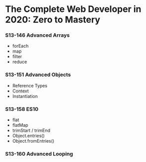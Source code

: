 # The Complete Web Developer in 2020: Zero to Mastery

### S13-146 Advanced Arrays
- forEach
- map
- filter
- reduce

### S13-151 Advanced Objects
- Reference Types
- Context
- Instantiation

### S13-158 ES10
- flat
- flatMap
- trimStart / trimEnd
- Object.entries()
- Object.fromEntries()

### S13-160 Advanced Looping